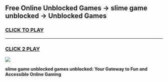 
## Free Online Unblocked Games → slime game unblocked → Unblocked Games
<h3>
<a href="https://premium.freeplayer.one?title=slime_game_unblocked&ref=21F">CLICK TO PLAY</a></h3>
<hr>

<h3>
<a href="https://premium.freeplayer.one?title=slime_game_unblocked&ref=21F">CLICK 2 PLAY</a>
  
</h3>

<a href="https://premium.freeplayer.one?title=slime_game_unblocked&ref=21F/"><img src="https://clearcache.store/games.png"></a>


**slime game unblocked games unblocked: Your Gateway to Fun and Accessible Online Gaming**
